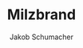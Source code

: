 ---
title: Milzbrand
layout: post
author: Jakob Schumacher

fortbildung: fortbildung/Milzbrand.html

basisdaten:
  bild: https://upload.wikimedia.org/wikipedia/commons/f/f1/AnthraxBacteria.jpg
  bildcredits: https://commons.wikimedia.org/wiki/File:AnthraxBacteria.jpg
  bildautor: CDC
  kurzbeschreibung: Milzbrand ist eine Zoonose und Geonose. In Deutschland  kommt die Erkrankung nur in Ausnahmefällen vor. Milzbrand kann als Bioterroristische Waffe eingesetzt werden.

inhalte:  
# Erregerdaten
  - id: erregername
    text: Milzbrand wird verursacht durch Bacillus anthracis
    kategorie: erregerdaten
  - id: erregertyp
    text: Der Erreger ist ein Bakterium. 
    kategorie: erregerdaten
  - id: erregergruppen
    text: 
    kategorie: erregerdaten
  - id: toxin
    text: Bacillus anthracis entwickelt seine toxische Wirkung durch das sogenannten Milzbrandtoxin
    kategorie: erregerdaten
  - id: erregergruppenunterschiede
    text: 
    kategorie: erregerdaten 
  - id: saisonalitaet
    text: Es gibt eine Häufung im Frühjahr
    kategorie: zeiten
  - id: alternativenamen
    text: Die Erkrankung heißt auch Anthrax
    kategorie: erregerdaten    
    
# Vorkommen
  - id: vorkommen_deu
    text: Fälle in Deutschland sind ein Ausnahme
    kategorie: vorkommen
    quellename: Survstat
    quelleurl: https://survstat.rki.de/
  - id: vorkommen_welt
    text: Der Erreger kommt weltweit vor
    kategorie: vorkommen
  - id: reservoir
    text: Der Erreger kommt in der Umwelt vor, insbesondere an Stellen, an denen Tierhaltung oder Fellverarbeitung vorkommt. Tiere, insbesondere Rinder und andere Pflanzenfressende Nutztiere sowie Wildtiere können den Erreger in sich tragen.
    kategorie: vorkommen
  - id: umweltresistenz
    text: Das Bakterium kann sehr resistente Sporen bilden, die noch Jahrzehnte im Boden überdauern können.
    kategorie: vorkommen 
    quellename: RKI Ratgeber 
      
# Zeiten
  - id: inkubationszeit
    text: Die Inkubationszeit beträgt im Falle von Hautmilzbrand wenige Stunden bis 6 Tage. Lungenmilzbrand 4 bis 6 Tage (selten auch sehr viel länger). Magen-Darm-Milzbrand und Injektionsmilzbrand 1-3 Tage.
    kategorie: zeiten 
  - id: inkubationszeit_min
    text: 
    nummer: 0.25
    kategorie: zeiten
  - id: inkubationszeit_max
    text:
    nummer: 56
    kategorie: zeiten
  - id: ansteckungszeit_normal
    text: Menschen sind in der Regel nicht ansteckend.
    kategorie: zeiten
  - id: ansteckungszeit_lang 
    text: 
    kategorie: zeiten

# Klinik
  - id: symptome
    text: Bei Hautmilzbrand und Injektionsmilzbrand entsteht eine lokale Entzündung, die zu einer Sepsis und Meningitis führen kann. Lungenmilzbrand zeigt erst Anzeichen eines grippalen Infekts, dann folgt eine Sepsis. Magen-Darm-Milzbrand führt zu einer blutigen Diarrhoe und Bauchfellentzündung.
    kategorie: klinik
  - id: komplikationen
    text: |
      Bei allen Milzbrand-Formen kann es zu einer Sepsis und einer Meningitis kommen.
    kategorie: klinik
  - id: krankheitsdauer
    text: 
    kategorie: klinik
  - id: asymptomatik
    text: 
    kategorie: klinik
  - id: letalität
    text: Die Letalität hängt von der Erkrankungsform ab und beträgt mit Behandlung bis zu 45 % bei Lungenmilzbrand.
    kategorie: klinik

# Übertragungswege
  - id: uebertragungswege
    text: | 
      Eine Übertragung durch direkten Hautkontakt zu einem betroffenen Tier oder Erregerhaltigem Material ist der häufigste Infektionsweg. Der Erreger kann aerogen über Sporen übertragen werden, aber auch über kontaminierte Lebensmittel, insbesondere Fleisch. Injektionen mit kontaminiertem Produkten ist ebenfalls ein Übertragungsweg. Ein Anschlag durch Anthrax ist möglich.
    kategorie: uebertragungswege 

# Meldung
  - varname: IFSG_6_1_1
  - varname: IFSG_7

aktionsbausteine:
  - aktion: Die Abklärung eines Milzbrandfalls sollte in direkter Absprache mit der Landesstelle und dem Robert Koch-Institut erfolgen.
  - aktion: |
      Für den Fall eines Pulverfundes gibt es [Empfehlungen des RKI](https://www.rki.de/DE/Content/Infekt/Biosicherheit/Poststellen/Poststellen_node.html) 
  
interview:     
  - question: Die Abklärung eines Milzbrandfalls sollte in direkter Absprache mit der Landesstelle und dem Robert Koch-Institut erfolgen.

    
quellen:
- name: Ratgeber des Robert Koch-Instituts
  webseite: https://www.rki.de/DE/Content/Infekt/EpidBull/Merkblaetter/Ratgeber_Anthrax.html#doc2960144bodyText4
- name: European center for diesease control (englisch)
  webseite: https://www.ecdc.europa.eu/en/anthrax
- name: Wikipedia-Eintrag
  webseite: https://de.wikipedia.org/wiki/Milzbrand
- name: US-Center for diesease control (englisch)
  webseite: https://www.cdc.gov/anthrax/index.html
- name: Public health england (englisch)
  webseite: https://www.gov.uk/government/collections/anthrax-guidance-data-and-analysis
- name: Pubmed - Sammlung wissenschaftlicher Publikationen (englisch)
  webseite: https://www.ncbi.nlm.nih.gov/pubmed?term=%22Anthrax%22%5BMesh%5D
---